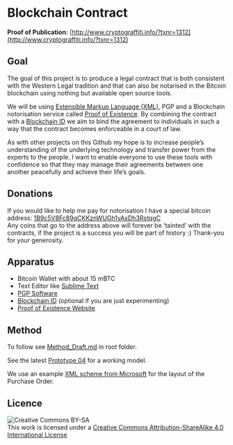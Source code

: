 # Blockchain Contract

**Proof of Publication:** [http://www.cryptograffiti.info/?txnr=1312](http://www.cryptograffiti.info/?txnr=1312)

## Goal
The goal of this project is to produce a legal contract that is both consistent with the Western Legal tradition and that can also be notarised in the Bitcoin blockchain using nothing but available open source tools.  

We will be using [Extensible Markup Language (XML)](http://www.w3schools.com/xml/), PGP and a Blockchain notorisation service called [Proof of Existence](http://proofofexistence.com/). By combining the contract with a [Blockchain ID](https://github.com/MrChrisJ/World-Citizenship) we aim to bind the agreement to individuals in such a way that the contract becomes enforceable in a court of law.  

As with other projects on this Github my hope is to increase people’s  understanding of the underlying technology and transfer power from the experts to the people. I want to enable everyone to use these tools with confidence so that they may manage their agreements between one another peacefully and achieve their life’s goals.  

## Donations
If you would like to help me pay for notorisation I have a special bitcoin address:
[1B9c5V8Fc89qCKKznWUGh1vAxDh3RstqgC](https://blockchain.info/address/1B9c5V8Fc89qCKKznWUGh1vAxDh3RstqgC)  
Any coins that go to the address above will forever be ‘tainted’ with the contracts, if the project is a success you will be part of history :)
Thank-you for your generosity.  

## Apparatus
- Bitcoin Wallet with about 15 mBTC
- Text Editor like [Sublime Text](http://www.sublimetext.com/)
- [PGP Software](https://gpgtools.org/)
- [Blockchain ID](https://github.com/MrChrisJ/World-Citizenship) (optional if you are just experimenting)  
- [Proof of Existence Website](http://proofofexistence.com/)  

## Method
To follow see [Method_Draft.md](https://github.com/MrChrisJ/Blockchain-Contract/blob/master/Method_Draft.md) in root folder.  

See the latest  [Prototype 04](https://github.com/MrChrisJ/Blockchain-Contract/tree/master/Prototype_04) for a working model.  

We use an example [XML scheme from Microsoft](http://msdn.microsoft.com/en-us/library/bb387012.aspx) for the layout of the Purchase Order.

## Licence
![Creative Commons BY-SA](https://i.creativecommons.org/l/by-sa/4.0/88x31.png)  
This work is licensed under a [Creative Commons Attribution-ShareAlike 4.0 International License](http://creativecommons.org/licenses/by-sa/4.0/)
